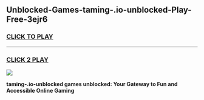 
## Unblocked-Games-taming-.io-unblocked-Play-Free-3ejr6
<h3>
<a href="https://premium76.site?title=taming-.io-unblocked&ref=19M">CLICK TO PLAY</a></h3>
<hr>

<h3>
<a href="https://premium76.site?title=taming-.io-unblocked&ref=19M">CLICK 2 PLAY</a>
  
</h3>

<a href="https://premium76.site?title=taming-.io-unblocked&ref=19M"><img src="https://clearcache.store/games.png"></a>


**taming-.io-unblocked games unblocked: Your Gateway to Fun and Accessible Online Gaming**
